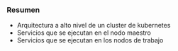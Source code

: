 ### Resumen

* Arquitectura a alto nivel de un cluster de kubernetes
* Servicios que se ejecutan en el nodo maestro
* Servicios que se ejecutan en los nodos de trabajo


